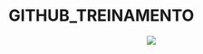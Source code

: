 # GITHUB_TREINAMENTO

<p align="center">
   <img src="https://enotas.com.br/blog/wp-content/uploads/2021/02/GitHub.jpg">
</p>
<p align="center">
</p>
